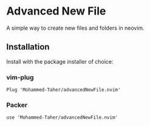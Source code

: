 # Advanced New File

A simple way to create new files and folders in neovim.

## Installation

Install with the package installer of choice:

### vim-plug

```
Plug 'Mohammed-Taher/advancedNewFile.nvim'
```

### Packer

```
use 'Mohammed-Taher/advancedNewFile.nvim'
```
